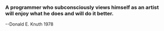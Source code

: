 ### A programmer who subconsciously views himself as an artist will enjoy what he does and will do it better.  
--Donald E. Knuth 1978

<!--
**gnahZ-eH/gnahZ-eH** is a ✨ _special_ ✨ repository because its `README.md` (this file) appears on your GitHub profile.
